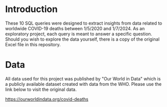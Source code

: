 # Introduction

These 10 SQL queries were designed to extract insights from data related to worldwide COVID-19 deaths between 1/5/2020 and 1/7/2024. As an exploratory project, each query is meant to answer a specific question. Should you wish to explore the data yourself, there is a copy of the original Excel file in this repository.

# Data

All data used for this project was published by "Our World in Data" which is a publicly available dataset created with data from the WHO. Please use the link below to visit the original data.

https://ourworldindata.org/covid-deaths


